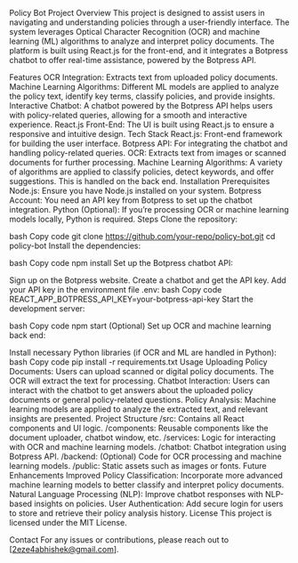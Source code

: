 
Policy Bot Project
Overview
This project is designed to assist users in navigating and understanding policies through a user-friendly interface. The system leverages Optical Character Recognition (OCR) and machine learning (ML) algorithms to analyze and interpret policy documents. The platform is built using React.js for the front-end, and it integrates a Botpress chatbot to offer real-time assistance, powered by the Botpress API.

Features
OCR Integration: Extracts text from uploaded policy documents.
Machine Learning Algorithms: Different ML models are applied to analyze the policy text, identify key terms, classify policies, and provide insights.
Interactive Chatbot: A chatbot powered by the Botpress API helps users with policy-related queries, allowing for a smooth and interactive experience.
React.js Front-End: The UI is built using React.js to ensure a responsive and intuitive design.
Tech Stack
React.js: Front-end framework for building the user interface.
Botpress API: For integrating the chatbot and handling policy-related queries.
OCR: Extracts text from images or scanned documents for further processing.
Machine Learning Algorithms: A variety of algorithms are applied to classify policies, detect keywords, and offer suggestions. This is handled on the back end.
Installation
Prerequisites
Node.js: Ensure you have Node.js installed on your system.
Botpress Account: You need an API key from Botpress to set up the chatbot integration.
Python (Optional): If you’re processing OCR or machine learning models locally, Python is required.
Steps
Clone the repository:

bash
Copy code
git clone https://github.com/your-repo/policy-bot.git
cd policy-bot
Install the dependencies:

bash
Copy code
npm install
Set up the Botpress chatbot API:

Sign up on the Botpress website.
Create a chatbot and get the API key.
Add your API key in the environment file .env:
bash
Copy code
REACT_APP_BOTPRESS_API_KEY=your-botpress-api-key
Start the development server:

bash
Copy code
npm start
(Optional) Set up OCR and machine learning back end:

Install necessary Python libraries (if OCR and ML are handled in Python):
bash
Copy code
pip install -r requirements.txt
Usage
Uploading Policy Documents: Users can upload scanned or digital policy documents. The OCR will extract the text for processing.
Chatbot Interaction: Users can interact with the chatbot to get answers about the uploaded policy documents or general policy-related questions.
Policy Analysis: Machine learning models are applied to analyze the extracted text, and relevant insights are presented.
Project Structure
/src: Contains all React components and UI logic.
/components: Reusable components like the document uploader, chatbot window, etc.
/services: Logic for interacting with OCR and machine learning models.
/chatbot: Chatbot integration using Botpress API.
/backend: (Optional) Code for OCR processing and machine learning models.
/public: Static assets such as images or fonts.
Future Enhancements
Improved Policy Classification: Incorporate more advanced machine learning models to better classify and interpret policy documents.
Natural Language Processing (NLP): Improve chatbot responses with NLP-based insights on policies.
User Authentication: Add secure login for users to store and retrieve their policy analysis history.
License
This project is licensed under the MIT License.

Contact
For any issues or contributions, please reach out to [2eze4abhishek@gmail.com].
